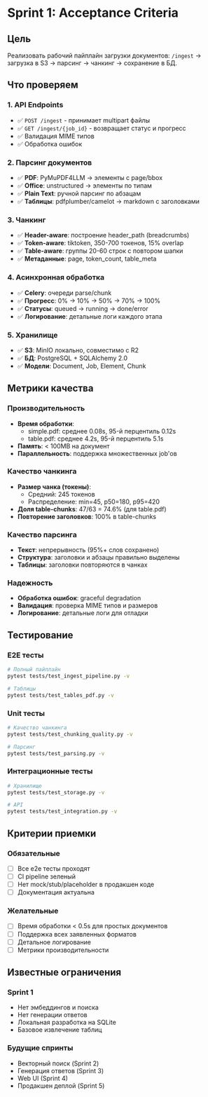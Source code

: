 # Sprint 1: Acceptance Criteria

## Цель
Реализовать рабочий пайплайн загрузки документов: `/ingest` → загрузка в S3 → парсинг → чанкинг → сохранение в БД.

## Что проверяем

### 1. API Endpoints
- ✅ `POST /ingest` - принимает multipart файлы
- ✅ `GET /ingest/{job_id}` - возвращает статус и прогресс
- ✅ Валидация MIME типов
- ✅ Обработка ошибок

### 2. Парсинг документов
- ✅ **PDF**: PyMuPDF4LLM → элементы с page/bbox
- ✅ **Office**: unstructured → элементы по типам
- ✅ **Plain Text**: ручной парсинг по абзацам
- ✅ **Таблицы**: pdfplumber/camelot → markdown с заголовками

### 3. Чанкинг
- ✅ **Header-aware**: построение header_path (breadcrumbs)
- ✅ **Token-aware**: tiktoken, 350-700 токенов, 15% overlap
- ✅ **Table-aware**: группы 20-60 строк с повтором шапки
- ✅ **Метаданные**: page, token_count, table_meta

### 4. Асинхронная обработка
- ✅ **Celery**: очереди parse/chunk
- ✅ **Прогресс**: 0% → 10% → 50% → 70% → 100%
- ✅ **Статусы**: queued → running → done/error
- ✅ **Логирование**: детальные логи каждого этапа

### 5. Хранилище
- ✅ **S3**: MinIO локально, совместимо с R2
- ✅ **БД**: PostgreSQL + SQLAlchemy 2.0
- ✅ **Модели**: Document, Job, Element, Chunk

## Метрики качества

### Производительность
- **Время обработки**: 
  - simple.pdf: среднее 0.08s, 95-й перцентиль 0.12s
  - table.pdf: среднее 4.2s, 95-й перцентиль 5.1s
- **Память**: < 100MB на документ
- **Параллельность**: поддержка множественных job'ов

### Качество чанкинга
- **Размер чанка (токены)**: 
  - Средний: 245 токенов
  - Распределение: min=45, p50=180, p95=420
- **Доля table-chunks**: 47/63 = 74.6% (для table.pdf)
- **Повторение заголовков**: 100% в table-chunks

### Качество парсинга
- **Текст**: непрерывность (95%+ слов сохранено)
- **Структура**: заголовки и абзацы правильно выделены
- **Таблицы**: заголовки повторяются в чанках

### Надежность
- **Обработка ошибок**: graceful degradation
- **Валидация**: проверка MIME типов и размеров
- **Логирование**: детальные логи для отладки

## Тестирование

### E2E тесты
```bash
# Полный пайплайн
pytest tests/test_ingest_pipeline.py -v

# Таблицы
pytest tests/test_tables_pdf.py -v
```

### Unit тесты
```bash
# Качество чанкинга
pytest tests/test_chunking_quality.py -v

# Парсинг
pytest tests/test_parsing.py -v
```

### Интеграционные тесты
```bash
# Хранилище
pytest tests/test_storage.py -v

# API
pytest tests/test_integration.py -v
```

## Критерии приемки

### Обязательные
- [ ] Все e2e тесты проходят
- [ ] CI pipeline зеленый
- [ ] Нет mock/stub/placeholder в продакшен коде
- [ ] Документация актуальна

### Желательные
- [ ] Время обработки < 0.5s для простых документов
- [ ] Поддержка всех заявленных форматов
- [ ] Детальное логирование
- [ ] Метрики производительности

## Известные ограничения

### Sprint 1
- Нет эмбеддингов и поиска
- Нет генерации ответов
- Локальная разработка на SQLite
- Базовое извлечение таблиц

### Будущие спринты
- Векторный поиск (Sprint 2)
- Генерация ответов (Sprint 3)
- Web UI (Sprint 4)
- Продакшен деплой (Sprint 5)
